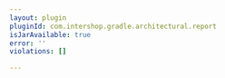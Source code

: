 ```yaml
---
layout: plugin
pluginId: com.intershop.gradle.architectural.report
isJarAvailable: true
error: ''
violations: []

---
```

